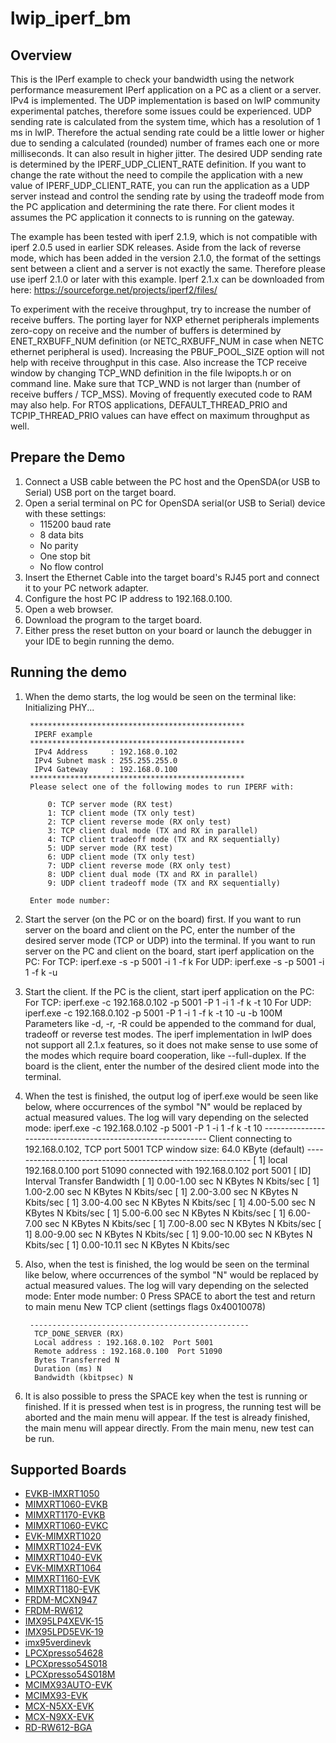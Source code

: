 # lwip_iperf_bm

## Overview

This is the IPerf example to check your bandwidth using the network performance measurement IPerf application on a PC as a client or a server.
IPv4 is implemented. The UDP implementation is based on lwIP community experimental patches, therefore some issues could be experienced.
UDP sending rate is calculated from the system time, which has a resolution of 1 ms in lwIP. Therefore the actual sending rate could be
a little lower or higher due to sending a calculated (rounded) number of frames each one or more milliseconds. It can also result in higher jitter.
The desired UDP sending rate is determined by the IPERF_UDP_CLIENT_RATE definition. If you want to change the rate without the need to compile
the application with a new value of IPERF_UDP_CLIENT_RATE, you can run the application as a UDP server instead and control the sending rate
by using the tradeoff mode from the PC application and determining the rate there.
For client modes it assumes the PC application it connects to is running on the gateway.

The example has been tested with iperf 2.1.9, which is not compatible with iperf 2.0.5 used in earlier SDK releases.
Aside from the lack of reverse mode, which has been added in the version 2.1.0, the format of the settings sent
between a client and a server is not exactly the same. Therefore please use iperf 2.1.0 or later with this example.
Iperf 2.1.x can be downloaded from here: https://sourceforge.net/projects/iperf2/files/

To experiment with the receive throughput, try to increase the number of receive buffers.
The porting layer for NXP ethernet peripherals implements zero-copy on receive and the number of buffers
is determined by ENET_RXBUFF_NUM definition (or NETC_RXBUFF_NUM in case when NETC ethernet peripheral is used).
Increasing the PBUF_POOL_SIZE option will not help with receive throughput in this case.
Also increase the TCP receive window by changing TCP_WND definition in the file lwipopts.h or on command line.
Make sure that TCP_WND is not larger than (number of receive buffers / TCP_MSS).
Moving of frequently executed code to RAM may also help.
For RTOS applications, DEFAULT_THREAD_PRIO and TCPIP_THREAD_PRIO values can have effect on maximum throughput as well.

## Prepare the Demo
1.  Connect a USB cable between the PC host and the OpenSDA(or USB to Serial) USB port on the target board.
2.  Open a serial terminal on PC for OpenSDA serial(or USB to Serial) device with these settings:
    - 115200 baud rate
    - 8 data bits
    - No parity
    - One stop bit
    - No flow control
3.  Insert the Ethernet Cable into the target board's RJ45 port and connect it to your PC network adapter.
4.  Configure the host PC IP address to 192.168.0.100.
5.  Open a web browser.
6.  Download the program to the target board.
7.  Either press the reset button on your board or launch the debugger in your IDE to begin running the demo.

## Running the demo
1. When the demo starts, the log would be seen on the terminal like:
        Initializing PHY...

        ************************************************
         IPERF example
        ************************************************
         IPv4 Address     : 192.168.0.102
         IPv4 Subnet mask : 255.255.255.0
         IPv4 Gateway     : 192.168.0.100
        ************************************************
        Please select one of the following modes to run IPERF with:

            0: TCP server mode (RX test)
            1: TCP client mode (TX only test)
            2: TCP client reverse mode (RX only test)
            3: TCP client dual mode (TX and RX in parallel)
            4: TCP client tradeoff mode (TX and RX sequentially)
            5: UDP server mode (RX test)
            6: UDP client mode (TX only test)
            7: UDP client reverse mode (RX only test)
            8: UDP client dual mode (TX and RX in parallel)
            9: UDP client tradeoff mode (TX and RX sequentially)

        Enter mode number:

2. Start the server (on the PC or on the board) first.
    If you want to run server on the board and client on the PC, enter the number of the desired server mode (TCP or UDP) into the terminal.
    If you want to run server on the PC and client on the board, start iperf application on the PC:
        For TCP: iperf.exe -s -p 5001 -i 1 -f k
        For UDP: iperf.exe -s -p 5001 -i 1 -f k -u
3. Start the client.
    If the PC is the client, start iperf application on the PC:
        For TCP: iperf.exe -c 192.168.0.102 -p 5001 -P 1 -i 1 -f k -t 10
        For UDP: iperf.exe -c 192.168.0.102 -p 5001 -P 1 -i 1 -f k -t 10 -u -b 100M
        Parameters like -d, -r, -R could be appended to the command for dual, tradeoff or reverse test modes.
        The iperf implementation in lwIP does not support all 2.1.x features, so it does not make
        sense to use some of the modes which require board cooperation, like --full-duplex.
    If the board is the client, enter the number of the desired client mode into the terminal.
4. When the test is finished, the output log of iperf.exe would be seen like below,
    where occurrences of the symbol "N" would be replaced by actual measured values.
    The log will vary depending on the selected mode:
        iperf.exe -c 192.168.0.102 -p 5001 -P 1 -i 1 -f k -t 10
        ------------------------------------------------------------
        Client connecting to 192.168.0.102, TCP port 5001
        TCP window size: 64.0 KByte (default)
        ------------------------------------------------------------
        [  1] local 192.168.0.100 port 51090 connected with 192.168.0.102 port 5001
        [ ID] Interval       Transfer     Bandwidth
        [  1] 0.00-1.00 sec  N KBytes     N Kbits/sec
        [  1] 1.00-2.00 sec  N KBytes     N Kbits/sec
        [  1] 2.00-3.00 sec  N KBytes     N Kbits/sec
        [  1] 3.00-4.00 sec  N KBytes     N Kbits/sec
        [  1] 4.00-5.00 sec  N KBytes     N Kbits/sec
        [  1] 5.00-6.00 sec  N KBytes     N Kbits/sec
        [  1] 6.00-7.00 sec  N KBytes     N Kbits/sec
        [  1] 7.00-8.00 sec  N KBytes     N Kbits/sec
        [  1] 8.00-9.00 sec  N KBytes     N Kbits/sec
        [  1] 9.00-10.00 sec  N KBytes     N Kbits/sec
        [  1] 0.00-10.11 sec  N KBytes     N Kbits/sec

5. Also, when the test is finished, the log would be seen on the terminal like below,
    where occurrences of the symbol "N" would be replaced by actual measured values.
    The log will vary depending on the selected mode:
        Enter mode number: 0
        Press SPACE to abort the test and return to main menu
        New TCP client (settings flags 0x40010078)

        -------------------------------------------------
         TCP_DONE_SERVER (RX)
         Local address : 192.168.0.102  Port 5001
         Remote address : 192.168.0.100  Port 51090
         Bytes Transferred N
         Duration (ms) N
         Bandwidth (kbitpsec) N

6. It is also possible to press the SPACE key when the test is running or finished.
    If it is pressed when test is in progress, the running test will be aborted
    and the main menu will appear. If the test is already finished, the main menu
    will appear directly. From the main menu, new test can be run.

## Supported Boards
- [EVKB-IMXRT1050](../../../_boards/evkbimxrt1050/lwip_examples/lwip_iperf/bm/example_board_readme.md)
- [MIMXRT1060-EVKB](../../../_boards/evkbmimxrt1060/lwip_examples/lwip_iperf/bm/example_board_readme.md)
- [MIMXRT1170-EVKB](../../../_boards/evkbmimxrt1170/lwip_examples/lwip_iperf/bm/example_board_readme.md)
- [MIMXRT1060-EVKC](../../../_boards/evkcmimxrt1060/lwip_examples/lwip_iperf/bm/example_board_readme.md)
- [EVK-MIMXRT1020](../../../_boards/evkmimxrt1020/lwip_examples/lwip_iperf/bm/example_board_readme.md)
- [MIMXRT1024-EVK](../../../_boards/evkmimxrt1024/lwip_examples/lwip_iperf/bm/example_board_readme.md)
- [MIMXRT1040-EVK](../../../_boards/evkmimxrt1040/lwip_examples/lwip_iperf/bm/example_board_readme.md)
- [EVK-MIMXRT1064](../../../_boards/evkmimxrt1064/lwip_examples/lwip_iperf/bm/example_board_readme.md)
- [MIMXRT1160-EVK](../../../_boards/evkmimxrt1160/lwip_examples/lwip_iperf/bm/example_board_readme.md)
- [MIMXRT1180-EVK](../../../_boards/evkmimxrt1180/lwip_examples/lwip_iperf/bm/example_board_readme.md)
- [FRDM-MCXN947](../../../_boards/frdmmcxn947/lwip_examples/lwip_iperf/bm/example_board_readme.md)
- [FRDM-RW612](../../../_boards/frdmrw612/lwip_examples/lwip_iperf/bm/example_board_readme.md)
- [IMX95LP4XEVK-15](../../../_boards/imx95lp4xevk15/lwip_examples/lwip_iperf/bm/example_board_readme.md)
- [IMX95LPD5EVK-19](../../../_boards/imx95lpd5evk19/lwip_examples/lwip_iperf/bm/example_board_readme.md)
- [imx95verdinevk](../../../_boards/imx95verdinevk/lwip_examples/lwip_iperf/bm/example_board_readme.md)
- [LPCXpresso54628](../../../_boards/lpcxpresso54628/lwip_examples/lwip_iperf/bm/example_board_readme.md)
- [LPCXpresso54S018](../../../_boards/lpcxpresso54s018/lwip_examples/lwip_iperf/bm/example_board_readme.md)
- [LPCXpresso54S018M](../../../_boards/lpcxpresso54s018m/lwip_examples/lwip_iperf/bm/example_board_readme.md)
- [MCIMX93AUTO-EVK](../../../_boards/mcimx93autoevk/lwip_examples/lwip_iperf/bm/example_board_readme.md)
- [MCIMX93-EVK](../../../_boards/mcimx93evk/lwip_examples/lwip_iperf/bm/example_board_readme.md)
- [MCX-N5XX-EVK](../../../_boards/mcxn5xxevk/lwip_examples/lwip_iperf/bm/example_board_readme.md)
- [MCX-N9XX-EVK](../../../_boards/mcxn9xxevk/lwip_examples/lwip_iperf/bm/example_board_readme.md)
- [RD-RW612-BGA](../../../_boards/rdrw612bga/lwip_examples/lwip_iperf/bm/example_board_readme.md)
